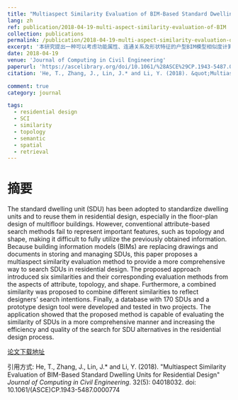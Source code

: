 ```yaml
---
title: "Multiaspect Similarity Evaluation of BIM-Based Standard Dwelling Units for Residential Design"
lang: zh
ref: publication/2018-04-19-multi-aspect-similarity-evaluation-of-BIM
collection: publications
permalink: /publication/2018-04-19-multi-aspect-similarity-evaluation-of-BIM
excerpt: '本研究提出一种可以考虑功能属性、连通关系及形状特征的户型BIM模型相似度计算方法，可提升设计户型推荐与查询的效率、准确度'
date: 2018-04-19
venue: 'Journal of Computing in Civil Engineering'
paperurl: 'https://ascelibrary.org/doi/10.1061/%28ASCE%29CP.1943-5487.0000774'
citation: 'He, T., Zhang, J., Lin, J.* and Li, Y. (2018). &quot;Multiaspect Similarity Evaluation of BIM-Based Standard Dwelling Units for Residential Design&quot; <i>Journal of Computing in Civil Engineering</i>. 32(5): 04018032. doi: 10.1061/(ASCE)CP.1943-5487.0000774'

comment: true
category: journal

tags: 
  - residential design
  - SCI
  - similarity
  - topology
  - semantic
  - spatial
  - retrieval
---
```



摘要
====

The standard dwelling unit (SDU) has been adopted to standardize dwelling units and to reuse them in residential design, especially in the floor-plan design of multifloor buildings. However, conventional attribute-based search methods fail to represent important features, such as topology and shape, making it difficult to fully utilize the previously obtained information. Because building information models (BIMs) are replacing drawings and documents in storing and managing SDUs, this paper proposes a multiaspect similarity evaluation method to provide a more comprehensive way to search SDUs in residential design. The proposed approach introduced six similarities and their corresponding evaluation methods from the aspects of attribute, topology, and shape. Furthermore, a combined similarity was proposed to combine different similarities to reflect designers’ search intentions. Finally, a database with 170 SDUs and a prototype design tool were developed and tested in two projects. The application showed that the proposed method is capable of evaluating the similarity of SDUs in a more comprehensive manner and increasing the efficiency and quality of the search for SDU alternatives in the residential design process.

[论文下载地址](https://ascelibrary.org/doi/10.1061/%28ASCE%29CP.1943-5487.0000774)

引用方式: He, T., Zhang, J., Lin, J.* and Li, Y. (2018). &quot;Multiaspect Similarity Evaluation of BIM-Based Standard Dwelling Units for Residential Design&quot; <i>Journal of Computing in Civil Engineering</i>. 32(5): 04018032. doi: 10.1061/(ASCE)CP.1943-5487.0000774